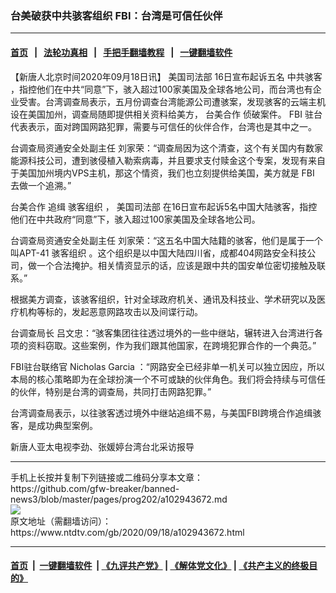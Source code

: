 ### 台美破获中共骇客组织 FBI：台湾是可信任伙伴
------------------------

#### [首页](https://github.com/gfw-breaker/banned-news3/blob/master/README.md) &nbsp;&nbsp;|&nbsp;&nbsp; [法轮功真相](https://github.com/begood0513/basic/blob/master/README.md)  &nbsp;&nbsp;|&nbsp;&nbsp; [手把手翻墙教程](https://github.com/gfw-breaker/guides/wiki)  &nbsp;&nbsp;|&nbsp;&nbsp; [一键翻墙软件](https://github.com/gfw-breaker/nogfw/blob/master/README.md)  



<div><div class="post_content" itemprop="articleBody">
 <p>
  【新唐人北京时间2020年09月18日讯】
  <ok href="https://www.ntdtv.com/gb/美国司法部.htm">
   美国司法部
  </ok>
  16日宣布起诉五名
  <ok href="https://www.ntdtv.com/gb/中共骇客.htm">
   中共骇客
  </ok>
  ，指控他们在中共“同意”下，骇入超过100家美国及全球各地公司，而台湾也有企业受害。台湾调查局表示，五月份调查台湾能源公司遭骇案，发现骇客的云端主机设在美国加州，调查局随即提供相关资料给美方，
  <ok href="https://www.ntdtv.com/gb/台美合作.htm">
   台美合作
  </ok>
  侦破案件。
  <ok href="https://www.ntdtv.com/gb/fbi.htm">
   FBI
  </ok>
  驻台代表表示，面对跨国网路犯罪，需要与可信任的伙伴合作，台湾也是其中之一。
 </p>
 <p>
  台调查局资通安全处副主任 刘家荣：“调查局因为这个清查，这个有关国内有数家能源科技公司，遭到骇侵植入勒索病毒，并且要求支付赎金这个专案，发现有来自于美国加州境内VPS主机，那这个情资，我们也立刻提供给美国，美方就是
  <ok href="https://www.ntdtv.com/gb/fbi.htm">
   FBI
  </ok>
  去做一个追溯。”
 </p>
 <p>
  <ok href="https://www.ntdtv.com/gb/台美合作.htm">
   台美合作
  </ok>
  追缉
  <ok href="https://www.ntdtv.com/gb/骇客组织.htm">
   骇客组织
  </ok>
  ，
  <ok href="https://www.ntdtv.com/gb/美国司法部.htm">
   美国司法部
  </ok>
  在16日宣布起诉5名中国大陆骇客，指控他们在中共政府“同意”下，骇入超过100家美国及全球各地公司。
 </p>
 <p>
  台调查局资通安全处副主任 刘家荣：“这五名中国大陆籍的骇客，他们是属于一个叫APT-41
  <ok href="https://www.ntdtv.com/gb/骇客组织.htm">
   骇客组织
  </ok>
  。这个组织是以中国大陆四川省，成都404网路安全科技公司，做一个合法掩护。相关情资显示的话，应该是跟中共的国安单位密切接触及联系。”
 </p>
 <p>
  根据美方调查，该骇客组织，针对全球政府机关、通讯及科技业、学术研究以及医疗机构等标的，发起恶意网路攻击以及间谍行动。
 </p>
 <p>
  台调查局长 吕文忠：“骇客集团往往透过境外的一些中继站，辗转进入台湾进行各项的资料窃取。这些案例，作为我们跟其他国家，在跨境犯罪合作的一个典范。”
 </p>
 <p>
  FBI驻台联络官 Nicholas Garcia ：“网路安全已经非单一机关可以独立因应，所以本局的核心策略即为在全球扮演一个不可或缺的伙伴角色。我们将会持续与可信任的伙伴，特别是台湾的调查局，共同打击网路犯罪。”
 </p>
 <p>
  台湾调查局表示，以往骇客透过境外中继站追缉不易，与美国FBI跨境合作追缉骇客，是成功典型案例。
 </p>
 <p>
  新唐人亚太电视李劲、张媛婷台湾台北采访报导
 </p>
 <div class="single_ad">
 </div>
</div>
</div>
<hr/>
手机上长按并复制下列链接或二维码分享本文章：<br/>
https://github.com/gfw-breaker/banned-news3/blob/master/pages/prog202/a102943672.md <br/>
<a href='https://github.com/gfw-breaker/banned-news3/blob/master/pages/prog202/a102943672.md'><img src='https://github.com/gfw-breaker/banned-news3/blob/master/pages/prog202/a102943672.md.png'/></a> <br/>
原文地址（需翻墙访问）：https://www.ntdtv.com/gb/2020/09/18/a102943672.html


------------------------
#### [首页](https://github.com/gfw-breaker/banned-news3/blob/master/README.md) &nbsp;|&nbsp; [一键翻墙软件](https://github.com/gfw-breaker/nogfw/blob/master/README.md) &nbsp;| [《九评共产党》](https://github.com/gfw-breaker/9ping.md/blob/master/README.md#九评之一评共产党是什么) | [《解体党文化》](https://github.com/gfw-breaker/jtdwh.md/blob/master/README.md) | [《共产主义的终极目的》](https://github.com/gfw-breaker/gczydzjmd.md/blob/master/README.md)


<img src='http://gfw-breaker.win/banned-news3/pages/prog202/a102943672.md' width='0px' height='0px'/>